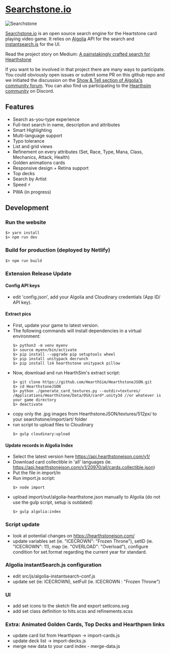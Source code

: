 # [Searchstone.io](http://searchstone.io)

![Searchstone](https://cdn-images-1.medium.com/max/2000/1*TDiE4_ANWjtekDNZmisj-g.png)

[Searchstone.io](http://searchstone.io) is an open source search engine for the Heartstone card playing video game.
It relies on [Algolia](https://community.algolia.com/?utm_medium=link&utm_source=github&utm_campaign=searchstone) API for the search and [instantsearch.js](https://community.algolia.com/instantsearch.js/?utm_medium=link&utm_source=githubm&utm_campaign=searchstone) for the UI.

Read the project story on Medium:
[A painstakingly crafted search for Hearthstone](https://medium.com/@Kevin_Granger/a-painstakingly-crafted-search-for-hearthstone-c21b3fa4223c)

If you want to be involved in that project there are many ways to participate. You could obviously open issues or submit some PR on this github repo and we initiated the discussion on the [Show & Tell section of Algolia's community forum](https://discourse.algolia.com/t/searchstone-io-search-for-hearthstone-updated/2902/5).
You can also find us participating to the [Hearthsim community](https://hearthsim.info/) on Discord.

## Features
- Search as-you-type experience
- Full-text search in name, description and attributes
- Smart Highlighting
- Multi-language support
- Typo tolerance
- List and grid views
- Refinement on every attributes (Set, Race, Type, Mana, Class, Mechanics, Attack, Health)
- Golden animations cards
- Responsive design + Retina support
- Top decks
- Search by Artist
- Speed ⚡
- PWA (in progress)

## Development

### Run the website
```shell
$> yarn install
$> npm run dev
```

### Build for production (deployed by Netlify)

```shell
$> npm run build
```

### Extension Release Update

#### Config API keys

- edit 'config.json', add your Algolia and Cloudinary credentials (App ID/ API key).

#### Extract pics

- First, update your game to latest version.
- The following commands will install dependencies in a virtual environment:
  ```shell
  $> python3 -m venv myenv
  $> source myenv/bin/activate
  $> pip install --upgrade pip setuptools wheel
  $> pip install unitypack decrunch
  $> pip install lz4 hearthstone unitypack pillow
  ```
- Now, download and run HearthSim's extract script:
  ```shell
  $> git clone https://github.com/HearthSim/HearthstoneJSON.git
  $> cd HearthstoneJSON
  $> python ./generate_card_textures.py --outdir=textures/ /Applications/Hearthstone/Data/OSX/card*.unity3d //or whatever is your game directory
  $> deactivate
  ```
- copy only the .jpg images from HearthstoneJSON/textures/512px/ to your searchstone/import/art/ folder
- run script to upload files to Cloudinary
  ```shell
  $> gulp cloudinary:upload
  ```

#### Update records in Algolia Index

- Select the latest version here https://api.hearthstonejson.com/v1/
- Download card collectible in 'all' languages (ie. https://api.hearthstonejson.com/v1/20970/all/cards.collectible.json)
- Put the file in import/in
- Run import.js script:
  ```shell
  $> node import
  ```
- upload import/out/algolia-hearthstone.json manually to Algolia (do not use the gulp script, setup is outdated)
  ```shell
  $> gulp algolia:index
  ```

### Script update
- look at potential changes on https://hearthstonejson.com/
- update variables set (ie. "ICECROWN": "Frozen Throne"), setID (ie. "ICECROWN": 11), map (ie. "OVERLOAD": "Overload"), configure condition for set.format regarding the current year for standard.

### Algolia instantSearch.js configuration
- edit src/js/algolia-instantsearch-conf.js
- update set (ie: ICECROWN), setFull (ie. ICECROWN : "Frozen Throne")

### UI
- add set icons to the sketch file and export setIcons.svg
- add set class definition to hits.scss and refinements.scss

### Extra: Animated Golden Cards, Top Decks and Hearthpwn links
- update card list from Hearthpwn -> import-cards.js
- update deck list -> import-decks.js
- merge new data to your card index - merge-data.js
